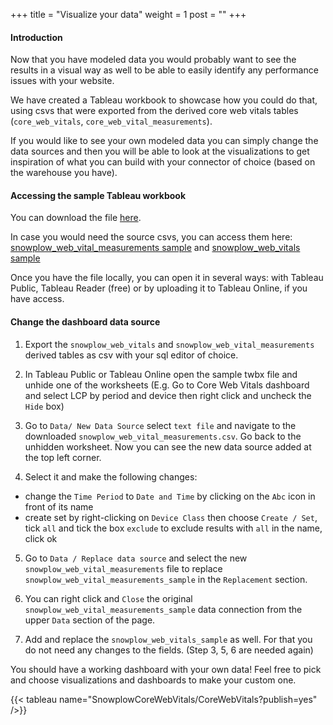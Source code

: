 +++
title = "Visualize your data"
weight = 1
post = ""
+++

#### Introduction

Now that you have modeled data you would probably want to see the results in a visual way as well to be able to easily identify any performance issues with your website.

We have created a Tableau workbook to showcase how you could do that, using csvs that were exported from the derived core web vitals tables (`core_web_vitals`, `core_web_vital_measurements`).

If you would like to see your own modeled data you can simply change the data sources and then you will be able to look at the visualizations to get inspiration of what you can build with your connector of choice (based on the warehouse you have).

#### Accessing the sample Tableau workbook

You can download the file [here](https://snowplow-demo-datasets.s3.eu-central-1.amazonaws.com/Visualization/Snowplow+Core+Web+Vitals+-+demo.twbx).

In case you would need the source csvs, you can access them here:
[snowplow_web_vital_measurements sample](https://snowplow-demo-datasets.s3.eu-central-1.amazonaws.com/Visualization/snowplow_web_vital_measurements_sample.csv) and [snowplow_web_vitals sample](https://snowplow-demo-datasets.s3.eu-central-1.amazonaws.com/Visualization/snowplow_web_vitals_sample.csv)

Once you have the file locally, you can open it in several ways: with Tableau Public, Tableau Reader (free) or by uploading it to Tableau Online, if you have access.

#### Change the dashboard data source

1. Export the `snowplow_web_vitals` and `snowplow_web_vital_measurements` derived tables as csv with your sql editor of choice.

2. In Tableau Public or Tableau Online open the sample twbx file and unhide one of the worksheets (E.g. Go to Core Web Vitals dashboard and select LCP by period and device then right click and uncheck the `Hide` box)

3. Go to `Data/ New Data Source` select `text file` and navigate to the downloaded `snowplow_web_vital_measurements.csv`. Go back to the unhidden worksheet. Now you can see the new data source added at the top left corner.

4. Select it and make the following changes:

 - change the `Time Period` to `Date and Time` by clicking on the `Abc` icon in front of its name
 - create set by right-clicking on `Device Class` then choose `Create / Set`, tick `all` and tick the box `exclude` to exclude results with `all` in the name, click ok

5. Go to `Data / Replace data source` and select the new `snowplow_web_vital_measurements` file to replace `snowplow_web_vital_measurements_sample` in the `Replacement` section.

6. You can right click and `Close` the original `snowplow_web_vital_measurements_sample` data connection from the upper `Data` section of the page.

7. Add and replace the `snowplow_web_vitals_sample` as well. For that you do not need any changes to the fields. (Step 3, 5, 6 are needed again)

You should have a working dashboard with your own data! Feel free to pick and choose visualizations and dashboards to make your custom one.

{{< tableau name="SnowplowCoreWebVitals/CoreWebVitals?publish=yes" />}}
